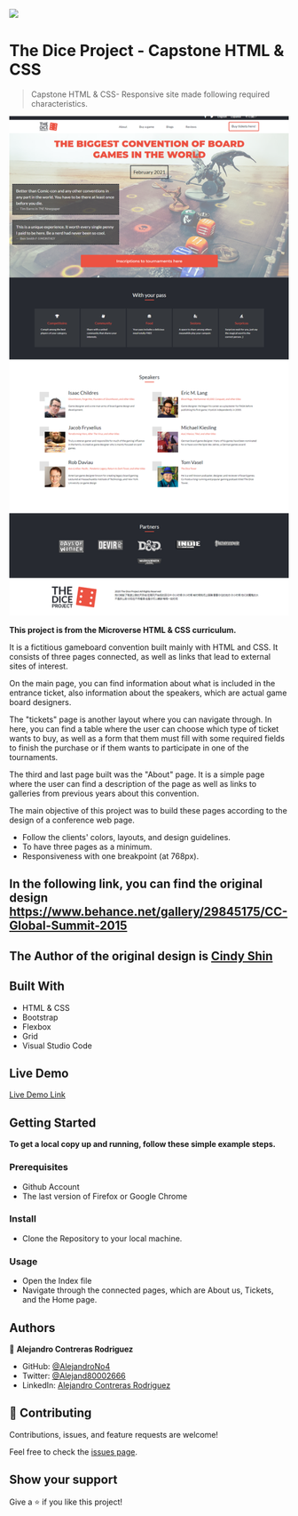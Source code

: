 ![](https://img.shields.io/badge/Microverse-blueviolet)

# The Dice Project - Capstone HTML & CSS

> Capstone HTML & CSS- Responsive site made following required characteristics.

![screenshot](./app_screenshot.png)

**This project is from the Microverse HTML & CSS curriculum.**

It is a fictitious gameboard convention built mainly with HTML and CSS. It consists of three pages connected, as well as links that lead to external sites of interest.

On the main page, you can find information about what is included in the entrance ticket, also information about the speakers, which are actual game board designers. 

The "tickets" page is another layout where you can navigate through. In here, you can find a table where the user can choose which type of ticket wants to buy, as well as a form that them must fill with some required fields to finish the purchase or if them wants to participate in one of the tournaments.

The third and last page built was the "About" page. It is a simple page where the user can find a description of the page as well as links to galleries from previous years about this convention.

The main objective of this project was to build these pages according to the design of a conference web page.

- Follow the clients' colors, layouts, and design guidelines.
- To have three pages as a minimum.
- Responsiveness with one breakpoint (at 768px).



## In the following link, you can find the original design https://www.behance.net/gallery/29845175/CC-Global-Summit-2015

## The Author of the original design is [Cindy Shin](https://www.behance.net/adagio07)



## Built With

- HTML & CSS
- Bootstrap
- Flexbox
- Grid
- Visual Studio Code

## Live Demo

[Live Demo Link](https://alejandrono4.github.io/HTML-CSS-Capstone/)

## Getting Started

**To get a local copy up and running, follow these simple example steps.**

### Prerequisites

- Github Account
- The last version of Firefox or Google Chrome

### Install

- Clone the Repository to your local machine.

### Usage

- Open the Index file
- Navigate through the connected pages, which are About us, Tickets, and the Home page.

## Authors

👤 **Alejandro Contreras Rodriguez**

- GitHub: [@AlejandroNo4](https://github.com/AlejandroNo4)
- Twitter: [@Alejand80002666](https://twitter.com/Alejand80002666)
- LinkedIn: [Alejandro Contreras Rodriguez](https://www.linkedin.com/in/alejandro-contreras-rodriguez-b524821b5/)

## 🤝 Contributing

Contributions, issues, and feature requests are welcome!

Feel free to check the [issues page](https://github.com/AlejandroNo4/HTML-CSS-Capstone/issues).

## Show your support

Give a ⭐️ if you like this project!
